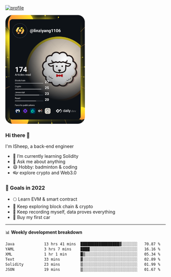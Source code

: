 [![profile](http://img.codelin.xyz/hello-im-isheep.svg)](https://www.calligrapher.ai/)

<a href="https://app.daily.dev/linziyang1106"><img src="/devcard.png" width="250" alt="ISheep's Dev Card"/></a>

### Hi there 🐏

I'm ISheep, a back-end engineer

- 🔭 I’m currently learning Solidity
- 💬 Ask me about anything
- 😄 Hobby: badminton & coding
- 👓 explore crypto and Web3.0

### 🚀 Goals in 2022
+ 🌕 Learn EVM & smart contract
+ 🤔 Keep exploring block chain & crypto
+ 🐏 Keep recording myself, data proves everything
+ 🚗 Buy my first car

-------

📊 **Weekly development breakdown**
<!--START_SECTION:waka-->

```text
Java             13 hrs 41 mins  █████████████████▓░░░░░░░   70.87 %
YAML             3 hrs 7 mins    ████░░░░░░░░░░░░░░░░░░░░░   16.16 %
XML              1 hr 1 min      █▒░░░░░░░░░░░░░░░░░░░░░░░   05.34 %
Text             33 mins         ▓░░░░░░░░░░░░░░░░░░░░░░░░   02.89 %
Solidity         23 mins         ▒░░░░░░░░░░░░░░░░░░░░░░░░   01.99 %
JSON             19 mins         ▒░░░░░░░░░░░░░░░░░░░░░░░░   01.67 %
```

<!--END_SECTION:waka-->
